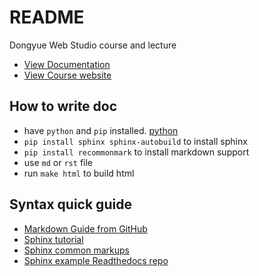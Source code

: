 # README
Dongyue Web Studio course and lecture 

- [View Documentation](https://course.readthedocs.org/en/latest/)
- [View Course website](https://dyweb.github.io/course/)

## How to write doc

- have `python` and `pip` installed. [python](https://www.python.org/)
- `pip install sphinx sphinx-autobuild` to install sphinx
- `pip install recommonmark` to install markdown support
- use `md` or `rst` file
- run `make html` to build html

## Syntax quick guide

- [Markdown Guide from GitHub](https://guides.github.com/features/mastering-markdown/)
- [Sphinx tutorial](http://www.sphinx-doc.org/en/stable/tutorial.html)
- [Sphinx common markups](http://www.sphinx-doc.org/en/stable/rest.html)
- [Sphinx example Readthedocs repo](https://github.com/rtfd/readthedocs.org)
